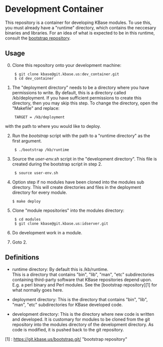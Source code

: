 Development Container
=====================

This repository is a container for developing KBase modules.
To use this, you must already have a "runtime" directory, which
contains the neccesary binaries and libraries. For an idea of
what is expected to be in this runtime, consult the [bootstrap
repository](https://git.kbase.us/bootstrap.git/).

Usage
-----

0. Clone this repository onto your development machine:

        $ git clone kbase@git.kbase.us:dev_container.git
        $ cd dev_container

1. The "deployment directory" needs to be a directory where you
have permissions to write. By default, this is a directory called
/kb/deployment.  If you have sufficient permissions to create this
directory, then you may skip this step.  To change the directory, 
open the "Makefile" and replace:

        TARGET = /kb/deployment
with the path to where you would like to deploy.

2. Run the *bootstrap* script with the path to a "runtime directory"
as the first argument. 

        $ ./bootstrap /kb/runtime

3. Source the *user-env.sh* script in the "development directory".
This file is created during the bootstrap script in step 2.

        $ source user-env.sh

4.	Option step if no modules have been cloned into the modules 
sub directory. This will create directories and files in the deployment
directory for every module.

        $ make deploy

5. Clone "module repositories" into the modules directory:

        $ cd modules
        $ git clone kbase@git.kbase.us:idserver.git

6. Do development work in a module.

7. Goto 2.

Definitions
-----------

* runtime directory: By default this is /kb/runtime.  
This is a directory that contains "bin", "lib",
"man", "etc" subdirectories containing third-party software that
KBase repositories depend upon. E.g. a perl binary and Perl modules.
See the [bootstrap repository][1] for what normally goes here.

* deployment directory: This is the directory that contains "bin",
"lib", "man", "etc" subdirectories for KBase developed code.

* development directory: This is the directory where new code is
written and developed.  It is customary for modules to be cloned
from the git repository into the modules directory of the 
development directory. As code is modified, it is pushed back
to the git repository.

[1] : https://git.kbase.us/bootstrap.git/ "bootstrap repository"


